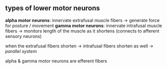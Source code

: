 ## types of lower motor neurons
**alpha motor neurons**: innervate extrafusal muscle fibers -> generate force for posture / movement
**gamma motor neurons**: innervate intrafusal muscle fibers -> monitors length of the muscle as it shortens (connects to afferent sensory neurons)

when the extrafusal fibers shorten -> intrafusal fibers shorten as well -> *parallel system*

alpha & gamma motor neurons are efferent fibers